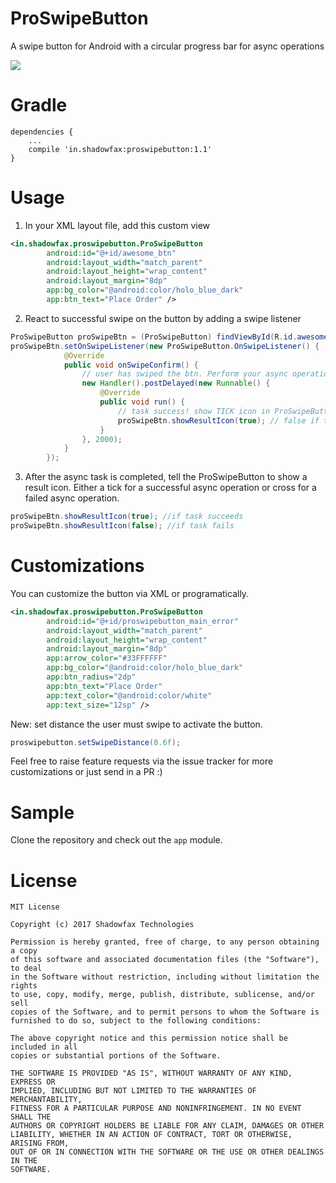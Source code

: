 # ProSwipeButton
A swipe button for Android with a circular progress bar for async operations

![](https://raw.githubusercontent.com/shadowfaxtech/proSwipeButton/master/proSwipeButton_demo.gif)

# Gradle
```
dependencies {
    ...
    compile 'in.shadowfax:proswipebutton:1.1'
}
```

# Usage
1. In your XML layout file, add this custom view
```xml
<in.shadowfax.proswipebutton.ProSwipeButton
        android:id="@+id/awesome_btn"
        android:layout_width="match_parent"
        android:layout_height="wrap_content"
        android:layout_margin="8dp"
        app:bg_color="@android:color/holo_blue_dark"
        app:btn_text="Place Order" />
```

2. React to successful swipe on the button by adding a swipe listener
```java
ProSwipeButton proSwipeBtn = (ProSwipeButton) findViewById(R.id.awesome_btn);
proSwipeBtn.setOnSwipeListener(new ProSwipeButton.OnSwipeListener() {
            @Override
            public void onSwipeConfirm() {
                // user has swiped the btn. Perform your async operation now
                new Handler().postDelayed(new Runnable() {
                    @Override
                    public void run() {
                        // task success! show TICK icon in ProSwipeButton
                        proSwipeBtn.showResultIcon(true); // false if task failed
                    }
                }, 2000);
            }
        });
```

3. After the async task is completed, tell the ProSwipeButton to show a result icon.
Either a tick for a successful async operation or cross for a failed async operation.

```java
proSwipeBtn.showResultIcon(true); //if task succeeds
proSwipeBtn.showResultIcon(false); //if task fails
```

# Customizations

You can customize the button via XML or programatically.

```XML
<in.shadowfax.proswipebutton.ProSwipeButton
        android:id="@+id/proswipebutton_main_error"
        android:layout_width="match_parent"
        android:layout_height="wrap_content"
        android:layout_margin="8dp"
        app:arrow_color="#33FFFFFF"
        app:bg_color="@android:color/holo_blue_dark"
        app:btn_radius="2dp"
        app:btn_text="Place Order"
        app:text_color="@android:color/white"
        app:text_size="12sp" />
```
New: set distance the user must swipe to activate the button.

```JAVA
proswipebutton.setSwipeDistance(0.6f);
```

Feel free to raise feature requests via the issue tracker for more customizations or just send in a PR :)

# Sample
Clone the repository and check out the `app` module.

# License

```
MIT License

Copyright (c) 2017 Shadowfax Technologies

Permission is hereby granted, free of charge, to any person obtaining a copy
of this software and associated documentation files (the "Software"), to deal
in the Software without restriction, including without limitation the rights
to use, copy, modify, merge, publish, distribute, sublicense, and/or sell
copies of the Software, and to permit persons to whom the Software is
furnished to do so, subject to the following conditions:

The above copyright notice and this permission notice shall be included in all
copies or substantial portions of the Software.

THE SOFTWARE IS PROVIDED "AS IS", WITHOUT WARRANTY OF ANY KIND, EXPRESS OR
IMPLIED, INCLUDING BUT NOT LIMITED TO THE WARRANTIES OF MERCHANTABILITY,
FITNESS FOR A PARTICULAR PURPOSE AND NONINFRINGEMENT. IN NO EVENT SHALL THE
AUTHORS OR COPYRIGHT HOLDERS BE LIABLE FOR ANY CLAIM, DAMAGES OR OTHER
LIABILITY, WHETHER IN AN ACTION OF CONTRACT, TORT OR OTHERWISE, ARISING FROM,
OUT OF OR IN CONNECTION WITH THE SOFTWARE OR THE USE OR OTHER DEALINGS IN THE
SOFTWARE.
```
